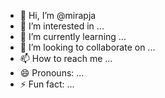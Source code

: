 - 👋 Hi, I’m @mirapja
- 👀 I’m interested in ...
- 🌱 I’m currently learning ...
- 💞️ I’m looking to collaborate on ...
- 📫 How to reach me ...
- 😄 Pronouns: ...
- ⚡ Fun fact: ...

<!---
mirapja/mirapja is a ✨ special ✨ repository because its `README.md` (this file) appears on your GitHub profile.
You can click the Preview link to take a look at your changes.
--->
